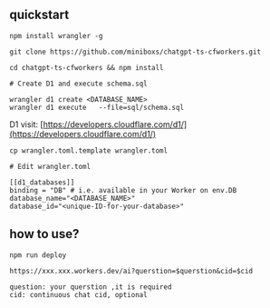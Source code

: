 ## quickstart

```
npm install wrangler -g
```

```
git clone https://github.com/miniboxs/chatgpt-ts-cfworkers.git
```

```
cd chatgpt-ts-cfworkers && npm install
```

```
# Create D1 and execute schema.sql

wrangler d1 create <DATABASE_NAME>
wrangler d1 execute   --file=sql/schema.sql
```

D1 visit: [https://developers.cloudflare.com/d1/](https://developers.cloudflare.com/d1/)

```
cp wrangler.toml.template wrangler.toml
```

```
# Edit wrangler.toml

[[d1_databases]]
binding = "DB" # i.e. available in your Worker on env.DB
database_name="<DATABASE_NAME>"
database_id="<unique-ID-for-your-database>"
```

## how to use?

```
npm run deploy
```

```
https://xxx.xxx.workers.dev/ai?querstion=$querstion&cid=$cid

question: your querstion ,it is required
cid: continuous chat cid, optional
```






